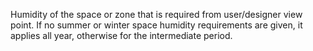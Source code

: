 ﻿Humidity of the space or zone that is required from user/designer view point.  If no summer or winter space humidity requirements are given, it applies all year, otherwise for the intermediate period.
